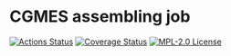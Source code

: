 # CGMES assembling job

[![Actions Status](https://github.com/gridsuite/balances-adjustment-server/workflows/CI/badge.svg)](https://github.com/gridsuite/cgmes-assembling-job/actions)
[![Coverage Status](https://sonarcloud.io/api/project_badges/measure?project=org.gridsuite%3Acgmes-assembling-job&metric=coverage)](https://sonarcloud.io/component_measures?id=org.gridsuite%3Acgmes-assembling-job&metric=coverage)
[![MPL-2.0 License](https://img.shields.io/badge/license-MPL_2.0-blue.svg)](https://www.mozilla.org/en-US/MPL/2.0/)
